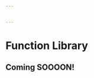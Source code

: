 ```yaml
---


---
```


<h1 id="function-library">Function Library</h1>
<h2 id="coming-soooon">Coming SOOOON!</h2>

